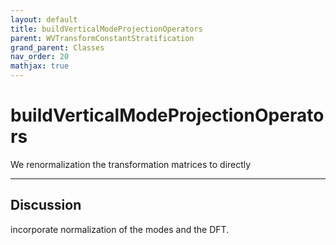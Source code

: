 ```yaml
---
layout: default
title: buildVerticalModeProjectionOperators
parent: WVTransformConstantStratification
grand_parent: Classes
nav_order: 20
mathjax: true
---
```


#  buildVerticalModeProjectionOperators

We renormalization the transformation matrices to directly


---

## Discussion
incorporate normalization of the modes and the DFT.
